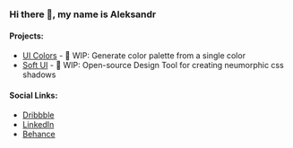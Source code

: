### Hi there 👋, my name is Aleksandr

#### Projects:
- [UI Colors](https://softui.io) - 🚧 WIP: Generate color palette from a single color
- [Soft UI](https://softui.io) - 🚧 WIP: Open-source Design Tool for creating neumorphic css shadows

#### Social Links:
- [Dribbble](https://dribbble.com/AleksandrShchilkin)  
- [LinkedIn](https://www.linkedin.com/in/aleksandrshchilkin/)
- [Behance](https://www.behance.net/AleksandrShchilkin)

<!-- - [Personal portfolio](https://shchilkin.design) -->


<!--
**CrazyRedKitten/crazyredkitten** is a ✨ _special_ ✨ repository because its `README.md` (this file) appears on your GitHub profile.

Here are some ideas to get you started:

- 🔭 I’m currently working on ...
- 🌱 I’m currently learning ...
- 👯 I’m looking to collaborate on ...
- 🤔 I’m looking for help with ...
- 💬 Ask me about ...
- 📫 How to reach me: ...
- 😄 Pronouns: ...
- ⚡ Fun fact: ...
-->
